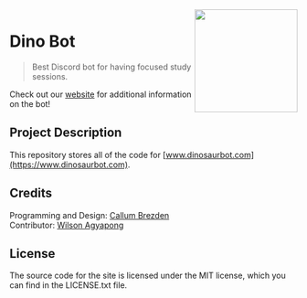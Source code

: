 <img src="https://drive.google.com/uc?export=view&id=1IGTdzN5wzdYgAHxDXg63kbIhXMYNf_7x" width=180 align="right" />
 
# Dino Bot
> Best Discord bot for having focused study sessions.
 
Check out our [website](https://www.dinosaurbot.com) for additional information on the bot!
 
## Project Description
This repository stores all of the code for [www.dinosaurbot.com](https://www.dinosaurbot.com).

## Credits
 
Programming and Design: [Callum Brezden](https://github.com/brezden) \
Contributor: [Wilson Agyapong](https://github.com/WilsoAgya)
 
## License
The source code for the site is licensed under the MIT license, which you can find in the LICENSE.txt file.
